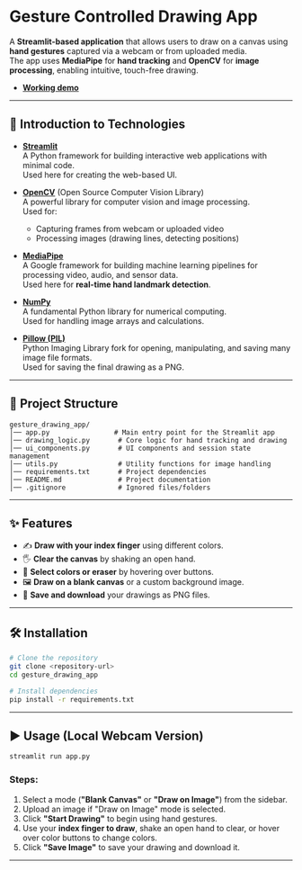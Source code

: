 # Gesture Controlled Drawing App

A **Streamlit-based application** that allows users to draw on a canvas using **hand gestures** captured via a webcam or from uploaded media.  
The app uses **MediaPipe** for **hand tracking** and **OpenCV** for **image processing**, enabling intuitive, touch-free drawing.

- **[Working demo](https://www.linkedin.com/posts/libamariyamk_mediapipe-opencv-streamlit-activity-7361702686456504320-w673?utm_source=share&utm_medium=member_desktop&rcm=ACoAADwFql8B3vuNvys3D1U7rCfjnKrxWzUMPQk)**
---

## 📌 Introduction to Technologies

- **[Streamlit](https://streamlit.io/)**  
  A Python framework for building interactive web applications with minimal code.  
  Used here for creating the web-based UI.

- **[OpenCV](https://opencv.org/)** (Open Source Computer Vision Library)  
  A powerful library for computer vision and image processing.  
  Used for:
  - Capturing frames from webcam or uploaded video
  - Processing images (drawing lines, detecting positions)

- **[MediaPipe](https://developers.google.com/mediapipe)**  
  A Google framework for building machine learning pipelines for processing video, audio, and sensor data.  
  Used here for **real-time hand landmark detection**.

- **[NumPy](https://numpy.org/)**  
  A fundamental Python library for numerical computing.  
  Used for handling image arrays and calculations.

- **[Pillow (PIL)](https://python-pillow.org/)**  
  Python Imaging Library fork for opening, manipulating, and saving many image file formats.  
  Used for saving the final drawing as a PNG.

---
## 📂 Project Structure

```
gesture_drawing_app/
│── app.py                # Main entry point for the Streamlit app
│── drawing_logic.py       # Core logic for hand tracking and drawing
│── ui_components.py       # UI components and session state management
│── utils.py               # Utility functions for image handling
│── requirements.txt       # Project dependencies
│── README.md              # Project documentation
│── .gitignore             # Ignored files/folders
```

---
## ✨ Features

- ✍ **Draw with your index finger** using different colors.  
- 🖐 **Clear the canvas** by shaking an open hand.  
- 🎨 **Select colors or eraser** by hovering over buttons.  
- 🖼 **Draw on a blank canvas** or a custom background image.  
- 💾 **Save and download** your drawings as PNG files.  

---

## 🛠 Installation

```bash
# Clone the repository
git clone <repository-url>
cd gesture_drawing_app

# Install dependencies
pip install -r requirements.txt
````

---

## ▶ Usage (Local Webcam Version)

```bash
streamlit run app.py
```

### Steps:

1. Select a mode (**"Blank Canvas"** or **"Draw on Image"**) from the sidebar.
2. Upload an image if "Draw on Image" mode is selected.
3. Click **"Start Drawing"** to begin using hand gestures.
4. Use your **index finger to draw**, shake an open hand to clear, or hover over color buttons to change colors.
5. Click **"Save Image"** to save your drawing and download it.

---




